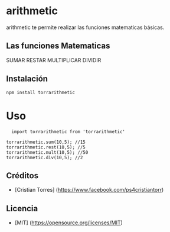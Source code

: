 # arithmetic
arithmetic te permite realizar las funciones matematicas básicas.
## Las funciones Matematicas
SUMAR
RESTAR
MULTIPLICAR
DIVIDIR

## Instalación

```
npm install torrarithmetic

```

# Uso

```
  import torrarithmetic from 'torrarithmetic'

torrarithmetic.sum(10,5); //15
torrarithmetic.rest(10,5); //5
torrarithmetic.mult(10,5); //50
torrarithmetic.div(10,5); //2

```

## Créditos

- [Cristian Torres] (https://www.facebook.com/ps4cristiantorr)

## Licencia

- [MIT] (https://opensource.org/licenses/MIT)
